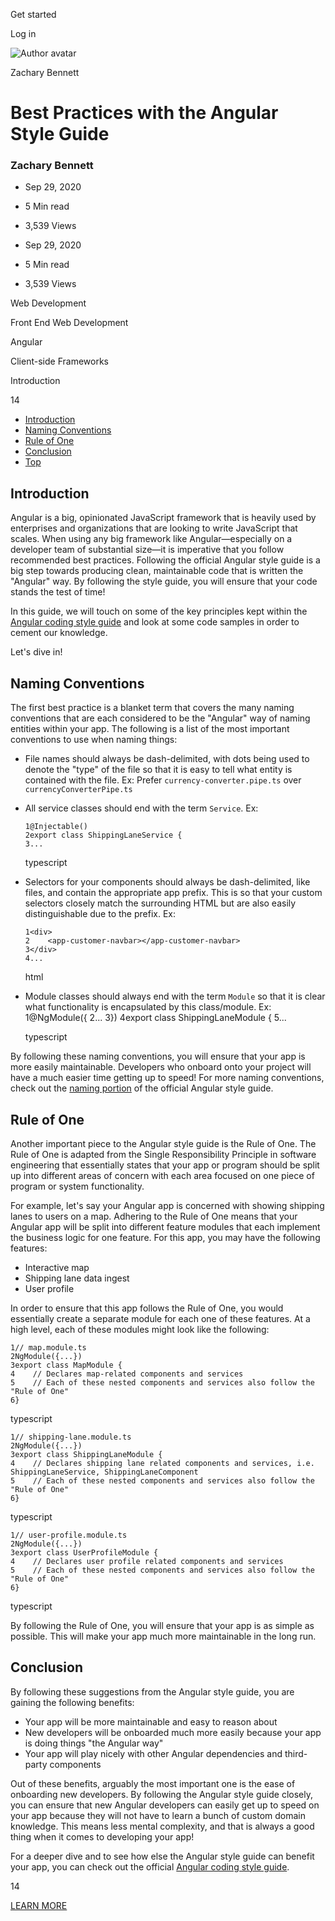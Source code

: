 <span data-css-15b13by="" aria-hidden="false">Get started</span>

<span data-css-15b13by="" aria-hidden="false">Log in</span>

<img src="../../pluralsight.imgix.net/author/lg/b80bbd58-40e1-4db4-a8e5-12bb0fecc089.png" alt="Author avatar" class="jsx-3841407315" />

Zachary Bennett

Best Practices with the Angular Style Guide
===========================================

### Zachary Bennett

-   Sep 29, 2020
-   5 Min read
-   3,539 Views

-   Sep 29, 2020
-   <span class="jsx-3759398792" itemprop="timeRequired">5 Min</span> read
-   3,539 Views

<span class="jsx-3759398792"></span>

<span data-css-1997kh1="">Web Development</span>

<span class="jsx-3759398792"></span>

<span data-css-1997kh1="">Front End Web Development</span>

<span class="jsx-3759398792"></span>

<span data-css-1997kh1="">Angular</span>

<span class="jsx-3759398792"></span>

<span data-css-1997kh1="">Client-side Frameworks</span>

Introduction

14

-   <a href="#module-introduction" class="menu-link">Introduction</a>
-   <a href="#module-namingconventions" class="menu-link">Naming Conventions</a>
-   <a href="#module-ruleofone" class="menu-link">Rule of One</a>
-   <a href="#module-conclusion" class="menu-link">Conclusion</a>
-   <a href="#top" class="menu-link">Top</a>

Introduction
------------

Angular is a big, opinionated JavaScript framework that is heavily used by enterprises and organizations that are looking to write JavaScript that scales. When using any big framework like Angular—especially on a developer team of substantial size—it is imperative that you follow recommended best practices. Following the official Angular style guide is a big step towards producing clean, maintainable code that is written the "Angular" way. By following the style guide, you will ensure that your code stands the test of time!

In this guide, we will touch on some of the key principles kept within the [Angular coding style guide](https://angular.io/guide/styleguide) and look at some code samples in order to cement our knowledge.

Let's dive in!

Naming Conventions
------------------

The first best practice is a blanket term that covers the many naming conventions that are each considered to be the "Angular" way of naming entities within your app. The following is a list of the most important conventions to use when naming things:

-   File names should always be dash-delimited, with dots being used to denote the "type" of the file so that it is easy to tell what entity is contained with the file. Ex: Prefer <span class="jsx-3120878690">`currency-converter.pipe.ts`</span> over <span class="jsx-3120878690">`currencyConverterPipe.ts`</span>

-   All service classes should end with the term <span class="jsx-3120878690">`Service`</span>. Ex:

        1@Injectable()
        2export class ShippingLaneService {
        3...

    typescript

-   Selectors for your components should always be dash-delimited, like files, and contain the appropriate app prefix. This is so that your custom selectors closely match the surrounding HTML but are also easily distinguishable due to the prefix. Ex:

        1<div>
        2    <app-customer-navbar></app-customer-navbar>
        3</div>
        4...

    html

-   Module classes should always end with the term <span class="jsx-3120878690">`Module`</span> so that it is clear what functionality is encapsulated by this class/module. Ex:
        1@NgModule({
        2...
        3})
        4export class ShippingLaneModule {
        5...

    typescript

By following these naming conventions, you will ensure that your app is more easily maintainable. Developers who onboard onto your project will have a much easier time getting up to speed! For more naming conventions, check out the [naming portion](https://angular.io/guide/styleguide#naming) of the official Angular style guide.

Rule of One
-----------

Another important piece to the Angular style guide is the Rule of One. The Rule of One is adapted from the Single Responsibility Principle in software engineering that essentially states that your app or program should be split up into different areas of concern with each area focused on one piece of program or system functionality.

For example, let's say your Angular app is concerned with showing shipping lanes to users on a map. Adhering to the Rule of One means that your Angular app will be split into different feature modules that each implement the business logic for one feature. For this app, you may have the following features:

-   Interactive map
-   Shipping lane data ingest
-   User profile

In order to ensure that this app follows the Rule of One, you would essentially create a separate module for each one of these features. At a high level, each of these modules might look like the following:

    1// map.module.ts
    2NgModule({...})
    3export class MapModule {
    4    // Declares map-related components and services
    5    // Each of these nested components and services also follow the "Rule of One"
    6}

typescript

    1// shipping-lane.module.ts
    2NgModule({...})
    3export class ShippingLaneModule {
    4    // Declares shipping lane related components and services, i.e. ShippingLaneService, ShippingLaneComponent
    5    // Each of these nested components and services also follow the "Rule of One"
    6}

typescript

    1// user-profile.module.ts
    2NgModule({...})
    3export class UserProfileModule {
    4    // Declares user profile related components and services
    5    // Each of these nested components and services also follow the "Rule of One"
    6}

typescript

By following the Rule of One, you will ensure that your app is as simple as possible. This will make your app much more maintainable in the long run.

Conclusion
----------

By following these suggestions from the Angular style guide, you are gaining the following benefits:

-   Your app will be more maintainable and easy to reason about
-   New developers will be onboarded much more easily because your app is doing things "the Angular way"
-   Your app will play nicely with other Angular dependencies and third-party components

Out of these benefits, arguably the most important one is the ease of onboarding new developers. By following the Angular style guide closely, you can ensure that new Angular developers can easily get up to speed on your app because they will not have to learn a bunch of custom domain knowledge. This means less mental complexity, and that is always a good thing when it comes to developing your app!

For a deeper dive and to see how else the Angular style guide can benefit your app, you can check out the official [Angular coding style guide](https://angular.io/guide/styleguide#angular-coding-style-guide).

14

[<span data-css-15b13by="" aria-hidden="false">LEARN MORE</span>](https://www.pluralsight.com/product/paths)
